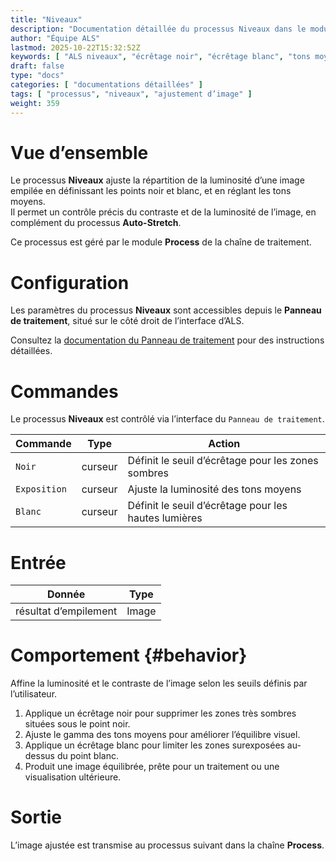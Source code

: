 ```yaml
---
title: "Niveaux"
description: "Documentation détaillée du processus Niveaux dans le module Process d’ALS"
author: "Équipe ALS"
lastmod: 2025-10-22T15:32:52Z
keywords: [ "ALS niveaux", "écrêtage noir", "écrêtage blanc", "tons moyens", "traitement visuel" ]
draft: false
type: "docs"
categories: [ "documentations détaillées" ]
tags: [ "processus", "niveaux", "ajustement d’image" ]
weight: 359
---
```


# Vue d’ensemble

Le processus **Niveaux** ajuste la répartition de la luminosité d’une image empilée en définissant les
points noir et blanc, et en réglant les tons moyens.  
Il permet un contrôle précis du contraste et de la luminosité de l’image, en complément du processus **Auto-Stretch**.

Ce processus est géré par le module **Process** de la chaîne de traitement.

# Configuration

Les paramètres du processus **Niveaux** sont accessibles depuis le **Panneau de traitement**, situé sur le côté droit de l’interface d’ALS.

Consultez la [documentation du Panneau de traitement](../../../../userguide/ui/processing/#niveaux-section)
pour des instructions détaillées.

# Commandes

Le processus **Niveaux** est contrôlé via l’interface du `Panneau de traitement`.

| Commande      | Type       | Action                                               |
|---------------|------------|------------------------------------------------------|
| `Noir`        | curseur    | Définit le seuil d’écrêtage pour les zones sombres   |
| `Exposition`  | curseur    | Ajuste la luminosité des tons moyens                 |
| `Blanc`       | curseur    | Définit le seuil d’écrêtage pour les hautes lumières |

# Entrée

| Donnée                | Type  |
|-----------------------|-------|
| résultat d’empilement | Image |

# Comportement {#behavior}

Affine la luminosité et le contraste de l’image selon les seuils définis par l’utilisateur.

1. Applique un écrêtage noir pour supprimer les zones très sombres situées sous le point noir.  
2. Ajuste le gamma des tons moyens pour améliorer l’équilibre visuel.  
3. Applique un écrêtage blanc pour limiter les zones surexposées au-dessus du point blanc.  
4. Produit une image équilibrée, prête pour un traitement ou une visualisation ultérieure.

# Sortie

L’image ajustée est transmise au processus suivant dans la chaîne **Process**.

